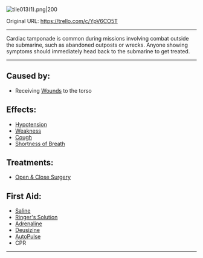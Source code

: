 ![tile013(1).png\|200](/Heart/Cardiac%20Tamponade%20-%20Attachments/6718845db30472d958dd7bcf.png)

Original URL: https://trello.com/c/YpV6CO5T

---

Cardiac tamponade is common during missions involving combat outside the submarine, such as abandoned outposts or wrecks. Anyone showing symptoms should immediately head back to the submarine to get treated.

---

## Caused by:

- Receiving [Wounds](../Any%20bodypart/archived/Wounds.md) to the torso

## Effects:

- [Hypotension](../Blood/Hypotension.md)
- [Weakness](../Symptoms/Weakness.md)
- [Cough](../Symptoms/Cough.md)
- [Shortness of Breath](../Symptoms/Shortness%20of%20Breath.md)

## Treatments:

- [Open & Close Surgery](../Procedures/Open%20&%20Close%20Surgery.md)

## First Aid:

- [Saline](../Items/Saline.md)
- [Ringer's Solution](../Items/Ringer's%20Solution.md)
- [Adrenaline](../Items/Adrenaline.md)
- [Deusizine](../Items/Deusizine.md)
- [AutoPulse](../Items/AutoPulse.md)
- CPR

---

